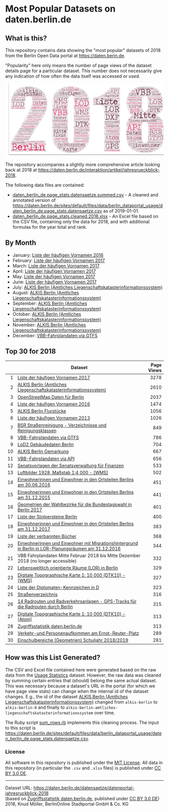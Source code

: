 # Most Popular Datasets on daten.berlin.de

## What is this?

This repository contains data showing the "most popular" datasets of 2018 from the Berlin Open Data portal at https://daten.berin.de.

"Popularity" here only means the number of page views of the dataset details page for a particular dataset. This number does not necessarily give any indication of how often the data itself was accessed or used.

<img src="2018-dataset-word-art.png" alt="Word art / tag cloud consisting of the titles of the top 30 datasets on daten.berlin.de from 2018">

The repository accompanies a slightly more comprehensive article looking back at 2018 at https://daten.berlin.de/interaktion/artikel/jahresrueckblick-2018.

The following data files are contained:

- [daten_berlin_de.page_stats.datensaetze.summed.csv](daten_berlin_de.page_stats.datensaetze.summed.csv) - A cleaned and annotated version of https://daten.berlin.de/sites/default/files/data/berlin_dataportal_usage/daten_berlin_de.page_stats.datensaetze.csv as of 2019-01-01.
- [daten_berlin_de.page_stats.cleaned.2018.xlsx](daten_berlin_de.page_stats.cleaned.2018.xlsx) - An Excel file based on the CSV file, containing only the data for 2018, and with additional formulas for the year total and rank.

## By Month

- January: [Liste der häufigen Vornamen 2016](https://daten.berlin.de/datensaetze/liste-der-h%C3%A4ufigen-vornamen-2016)
- February: [Liste der häufigen Vornamen 2017](https://daten.berlin.de/datensaetze/liste-der-h%C3%A4ufigen-vornamen-2017)
- March: [Liste der häufigen Vornamen 2017](https://daten.berlin.de/datensaetze/liste-der-h%C3%A4ufigen-vornamen-2017)
- April: [Liste der häufigen Vornamen 2017](https://daten.berlin.de/datensaetze/liste-der-h%C3%A4ufigen-vornamen-2017)
- May: [Liste der häufigen Vornamen 2017](https://daten.berlin.de/datensaetze/liste-der-h%C3%A4ufigen-vornamen-2017)
- June: [Liste der häufigen Vornamen 2017](https://daten.berlin.de/datensaetze/liste-der-h%C3%A4ufigen-vornamen-2017)
- July: [ALKIS Berlin (Amtliches Liegenschaftskatasterinformationssystem)](https://daten.berlin.de/datensaetze/alkis-berlin-amtliches-liegenschaftskatasterinformationssystem)
- August: [ALKIS Berlin (Amtliches Liegenschaftskatasterinformationssystem)](https://daten.berlin.de/datensaetze/alkis-berlin-amtliches-liegenschaftskatasterinformationssystem)
- September: [ALKIS Berlin (Amtliches Liegenschaftskatasterinformationssystem)](https://daten.berlin.de/datensaetze/alkis-berlin-amtliches-liegenschaftskatasterinformationssystem)
- October: [ALKIS Berlin (Amtliches Liegenschaftskatasterinformationssystem)](https://daten.berlin.de/datensaetze/alkis-berlin-amtliches-liegenschaftskatasterinformationssystem)
- November: [ALKIS Berlin (Amtliches Liegenschaftskatasterinformationssystem)](https://daten.berlin.de/datensaetze/alkis-berlin-amtliches-liegenschaftskatasterinformationssystem)
- December: [VBB-Fahrplandaten via GTFS](https://daten.berlin.de/datensaetze/vbb-fahrplandaten-gtfs)

## Top 30 for 2018

|    | Dataset | Page Views |
| -: | --------- | ---------: |
| 1 | [Liste der häufigen Vornamen 2017](https://daten.berlin.de/datensaetze/liste-der-h%C3%A4ufigen-vornamen-2017) | 3278 |
| 2 | [ALKIS Berlin (Amtliches Liegenschaftskatasterinformationssystem)](https://daten.berlin.de/datensaetze/alkis-berlin-amtliches-liegenschaftskatasterinformationssystem) | 2610 |
| 3 | [OpenStreetMap Daten für Berlin](https://daten.berlin.de/datensaetze/openstreetmap-daten-f%C3%BCr-berlin) | 2037 |
| 4 | [Liste der häufigen Vornamen 2016](https://daten.berlin.de/datensaetze/liste-der-h%C3%A4ufigen-vornamen-2016) | 1474 |
| 5 | [ALKIS Berlin Flurstücke](https://daten.berlin.de/datensaetze/alkis-berlin-flurst%C3%BCcke) | 1056 |
| 6 | [Liste der häufigen Vornamen 2013](https://daten.berlin.de/datensaetze/liste-der-h%C3%A4ufigen-vornamen-2013) | 1026 |
| 7 | [BSR Straßenreinigung - Verzeichnisse und Reinigungsklassen](https://daten.berlin.de/datensaetze/bsr-stra%C3%9Fenreinigung-verzeichnisse-und-reinigungsklassen) | 849 |
| 8 | [VBB-Fahrplandaten via GTFS](https://daten.berlin.de/datensaetze/vbb-fahrplandaten-gtfs) | 786 |
| 9 | [LoD2 Gebäudedaten Berlin](https://daten.berlin.de/datensaetze/lod2-geb%C3%A4udedaten-berlin) | 704 |
| 10 | [ALKIS Berlin Gemarkung](https://daten.berlin.de/datensaetze/alkis-berlin-gemarkung) | 667 |
| 11 | [VBB-Fahrplandaten via API](https://daten.berlin.de/datensaetze/vbb-fahrplandaten-api) | 656 |
| 12 | [Senatsvorlagen der Senatsverwaltung für Finanzen](https://daten.berlin.de/datensaetze/senatsvorlagen-der-senatsverwaltung-f%C3%BCr-finanzen) | 533 |
| 13 | [Luftbilder 1928, Maßstab 1:4 000 - [WMS]](https://daten.berlin.de/datensaetze/luftbilder-1928-ma%C3%9Fstab-14-000-wms) | 502 |
| 14 | [Einwohnerinnen und Einwohner in den Ortsteilen Berlins am 30.06.2016](https://daten.berlin.de/datensaetze/einwohnerinnen-und-einwohner-den-ortsteilen-berlins-am-30062016) | 451 |
| 15 | [Einwohnerinnen und Einwohner in den Ortsteilen Berlins am 31.12.2015](https://daten.berlin.de/datensaetze/einwohnerinnen-und-einwohner-den-ortsteilen-berlins-am-31122015) | 441 |
| 16 | [Geometrien der Wahlbezirke für die Bundestagswahl in Berlin 2017](https://daten.berlin.de/datensaetze/geometrien-der-wahlbezirke-f%C3%BCr-die-bundestagswahl-berlin-2017) | 401 |
| 17 | [Liste der Stolpersteine Berlin](https://daten.berlin.de/datensaetze/liste-der-stolpersteine-berlin) | 400 |
| 18 | [Einwohnerinnen und Einwohner in den Ortsteilen Berlins am 31.12.2017](https://daten.berlin.de/datensaetze/einwohnerinnen-und-einwohner-den-ortsteilen-berlins-am-31122017) | 383 |
| 19 | [Liste der verbannten Bücher](https://daten.berlin.de/datensaetze/liste-der-verbannten-b%C3%BCcher) | 368 |
| 20 | [Einwohnerinnen und Einwohner mit Migrationshintergrund in Berlin in LOR-Planungsräumen am 31.12.2016](https://daten.berlin.de/datensaetze/einwohnerinnen-und-einwohner-mit-migrationshintergrund-berlin-lor-planungsr%C3%A4umen-am-8) | 344 |
| 21 | VBB Fahrplandaten Mitte Februar 2018 bis Mitte Dezember 2018 (no longer accessible) | 332 |
| 22 | [Lebensweltlich orientierte Räume (LOR) in Berlin](https://daten.berlin.de/datensaetze/lebensweltlich-orientierte-r%C3%A4ume-lor-berlin) | 329 |
| 23 | [Digitale Topographische Karte 1: 10 000 (DTK10) - [WMS]](https://daten.berlin.de/datensaetze/digitale-topographische-karte-1-10-000-dtk10-wms) | 327 |
| 24 | [Liste der Diplomaten-Kennzeichen in D](https://daten.berlin.de/datensaetze/liste-der-diplomaten-kennzeichen-d) | 323 |
| 25 | [Straßenverzeichnis](https://daten.berlin.de/datensaetze/stra%C3%9Fenverzeichnis) | 316 |
| 26 | [14 Radrouten und Radverkehrsanlagen - GPS-Tracks für die Radrouten durch Berlin](https://daten.berlin.de/datensaetze/14-radrouten-und-radverkehrsanlagen-gps-tracks-f%C3%BCr-die-radrouten-durch-berlin) | 315 |
| 27 | [Digitale Topographische Karte 1: 10 000 (DTK10) - [Atom]](https://daten.berlin.de/datensaetze/digitale-topographische-karte-1-10-000-dtk10-atom) | 313 |
| 28 | [Zugriffsstatistik daten.berlin.de](https://daten.berlin.de/datensaetze/zugriffsstatistik-datenberlinde) | 313 |
| 29 | [Verkehr-und Personenaufkommen am Ernst-Reuter-Platz](https://daten.berlin.de/datensaetze/verkehr-und-personenaufkommen-am-ernst-reuter-platz) | 289 |
| 30 | [Einschulbereiche (Geometrien) Schuljahr 2018/2019](https://daten.berlin.de/datensaetze/einschulbereiche-geometrien-schuljahr-20182019) | 281 |

## How was this List Generated?

The CSV and Excel file contained here were generated based on the raw data from the [Usage Statistics](https://daten.berlin.de/datensaetze/zugriffsstatistik-datenberlinde) dataset. However, the raw data was cleaned by summing certain entries that (should) belong the same actual dataset. This was necessary because a dataset's URL in the portal (for which we have page view stats) can change when the internal id of the dataset changes. E.g., the id of the dataset [ALKIS Berlin (Amtliches Liegenschaftskatasterinformationssystem)](https://daten.berlin.de/datensaetze/alkis-berlin-amtliches-liegenschaftskatasterinformationssystem) changed from `alkis-berlin` to `alkis-berlin-0` and finally to `alkis-berlin-amtliches-liegenschaftskatasterinformationssystem` over time.

The Ruby script [sum_rows.rb](sum_rows.rb) implements this cleaning process. The input to this script is https://daten.berlin.de/sites/default/files/data/berlin_dataportal_usage/daten_berlin_de.page_stats.datensaetze.csv.

### License

All software in this repository is published under the [MIT License](LICENSE). All data in this repository (in particular the `.csv` and `.xlsx` files) is published under [CC BY 3.0 DE](https://creativecommons.org/licenses/by/3.0/de/).

<hr/>

Dataset URL: https://daten.berlin.de/datensaetze/datenportal-jahresruckblick-2018<br/>
(based on [Zugriffsstatistik daten.berlin.de](https://daten.berlin.de/datensaetze/zugriffsstatistik-datenberlinde), published under [CC BY 3.0 DE](https://creativecommons.org/licenses/by/3.0/de/))<br/>
2018, Knud Möller, BerlinOnline Stadtportal GmbH & Co. KG